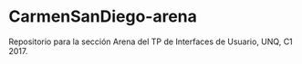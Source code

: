 # CarmenSanDiego-arena
Repositorio para la sección Arena del TP de Interfaces de Usuario, UNQ, C1 2017.
